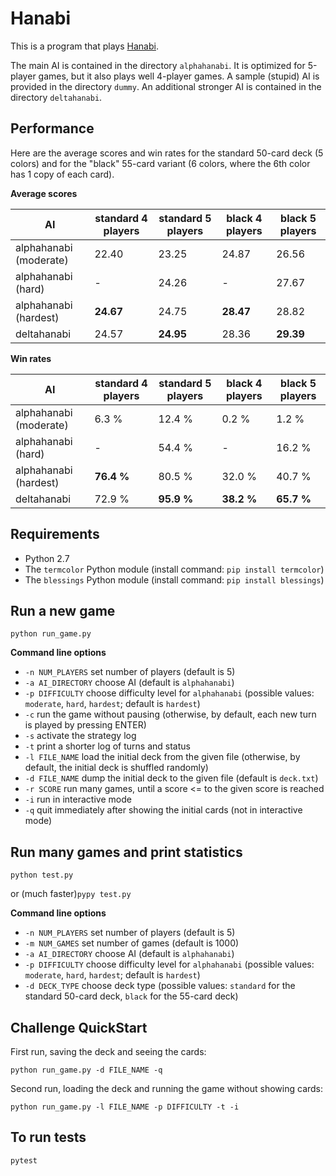 Hanabi
=====================

This is a program that plays [Hanabi](https://boardgamegeek.com/boardgame/98778/hanabi).

The main AI is contained in the directory `alphahanabi`. It is optimized for 5-player games, but it also plays well 4-player games.
A sample (stupid) AI is provided in the directory `dummy`.
An additional stronger AI is contained in the directory `deltahanabi`.


Performance
---------------------

Here are the average scores and win rates for the standard 50-card deck (5 colors) and for the "black" 55-card variant (6 colors, where the 6th color has 1 copy of each card).

**Average scores**

 AI                    | standard 4 players | standard 5 players | black 4 players | black 5 players |
-----------------------|--------------------|--------------------|-----------------|-----------------|
alphahanabi (moderate) | 22.40              | 23.25              | 24.87           | 26.56           |
alphahanabi (hard)     | -                  | 24.26              | -               | 27.67           |
alphahanabi (hardest)  | **24.67**          | 24.75              | **28.47**       | 28.82           |
deltahanabi            | 24.57              | **24.95**          | 28.36           | **29.39**       |

**Win rates**

 AI                    | standard 4 players | standard 5 players | black 4 players | black 5 players |
-----------------------|--------------------|--------------------|-----------------|-----------------|
alphahanabi (moderate) | 6.3 %              | 12.4 %             | 0.2 %           | 1.2 %           |
alphahanabi (hard)     | -                  | 54.4 %             | -               | 16.2 %          |
alphahanabi (hardest)  | **76.4 %**         | 80.5 %             | 32.0 %          | 40.7 %          |
deltahanabi            | 72.9 %             | **95.9 %**         | **38.2 %**      | **65.7 %**      |


Requirements
---------------------
* Python 2.7
* The `termcolor` Python module (install command: `pip install termcolor`)
* The `blessings` Python module (install command: `pip install blessings`)

Run a new game
---------------------
`python run_game.py`

**Command line options**
* `-n NUM_PLAYERS` set number of players (default is 5)
* `-a AI_DIRECTORY` choose AI (default is `alphahanabi`)
* `-p DIFFICULTY` choose difficulty level for `alphahanabi` (possible values: `moderate`, `hard`, `hardest`; default is `hardest`)
* `-c` run the game without pausing (otherwise, by default, each new turn is played by pressing ENTER)
* `-s` activate the strategy log
* `-t` print a shorter log of turns and status
* `-l FILE_NAME` load the initial deck from the given file (otherwise, by default, the initial deck is shuffled randomly)
* `-d FILE_NAME` dump the initial deck to the given file (default is `deck.txt`)
* `-r SCORE` run many games, until a score <= to the given score is reached
* `-i` run in interactive mode
* `-q` quit immediately after showing the initial cards (not in interactive mode)



Run many games and print statistics
---------------------
`python test.py`

or (much faster)`pypy test.py`

**Command line options**
* `-n NUM_PLAYERS` set number of players (default is 5)
* `-m NUM_GAMES` set number of games (default is 1000)
* `-a AI_DIRECTORY` choose AI (default is `alphahanabi`)
* `-p DIFFICULTY` choose difficulty level for `alphahanabi` (possible values: `moderate`, `hard`, `hardest`; default is `hardest`)
* `-d DECK_TYPE` choose deck type (possible values: `standard` for the standard 50-card deck, `black` for the 55-card deck)



Challenge QuickStart
---------------------
First run, saving the deck and seeing the cards:

`python run_game.py -d FILE_NAME -q`

Second run, loading the deck and running the game without showing cards:

`python run_game.py -l FILE_NAME -p DIFFICULTY -t -i`

## To run tests
`pytest`